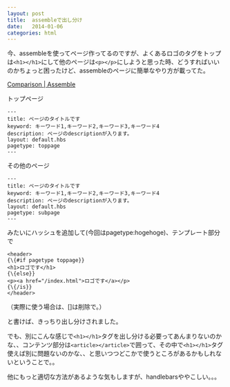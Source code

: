 ```yaml
---
layout: post
title:  assembleで出し分け
date:   2014-01-06
categories: html
---
```


今、assembleを使ってページ作ってるのですが、よくあるロゴのタグをトップは`<h1></h1>`にして他のページは`<p></p>`にしようと思った時、どうすればいいのかちょっと困ったけど、assembleのページに簡単なやり方が載ってた。

[Comparison | Assemble](http://assemble.io/helpers/helpers-comparison.html)

トップページ

```
---
title: ページのタイトルです
keyword: キーワード1,キーワード2,キーワード3,キーワード4
description: ページのdescriptionが入ります。
layout: default.hbs
pagetype: toppage
---
```

その他のページ

```
---
title: ページのタイトルです
keyword: キーワード1,キーワード2,キーワード3,キーワード4
description: ページのdescriptionが入ります。
layout: default.hbs
pagetype: subpage
---
```

みたいにハッシュを追加して(今回はpagetype:hogehoge)、テンプレート部分で

```
<header>
{\{#if pagetype toppage}}
<h1>ロゴです</h1>
{\{else}}
<p><a href="/index.html">ロゴです</a></p>
{\{/is}}
</header>
```
（実際に使う場合は、[\]は削除で。）

と書けば、きっちり出し分けされました。

でも、別にこんな感じで`<h1></h1>`タグを出し分ける必要ってあんまりないのかな、、コンテンツ部分は`<article></article>`で囲って、その中で`<h1></h1>`タグ使えば別に問題ないのかな、、と思いつつどこかで使うところがあるかもしれないということで。。

他にもっと適切な方法があるような気もしますが、handlebarsややこしい。。。





